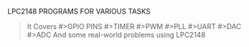 LPC2148 PROGRAMS FOR VARIOUS TASKS

>It Covers 
#>GPIO PINS
#>TIMER
#>PWM
#>PLL
#>UART
#>DAC
#>ADC
>And some real-world problems using LPC2148
